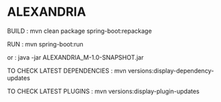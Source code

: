 # ALEXANDRIA

BUILD :
mvn clean package spring-boot:repackage

RUN :
mvn spring-boot:run

or :
java -jar ALEXANDRIA_M-1.0-SNAPSHOT.jar

TO CHECK LATEST DEPENDENCIES :
mvn versions:display-dependency-updates

TO CHECK LATEST PLUGINS :
mvn versions:display-plugin-updates
